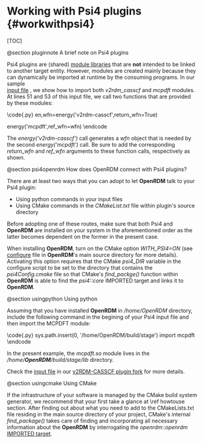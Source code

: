 Working with Psi4 plugins     {#workwithpsi4}
==========================

[TOC]

@section pluginnote A brief note on Psi4 plugins

Psi4 plugins are 
(shared) [module libraries](https://cmake.org/cmake/help/v3.16/command/add_library.html?highlight=module)
that are <b>not</b> intended to be linked to another target entity.
However, modules are created mainly because they can dynamically be
imported at runtime by the consuming programs. In our sample  
[input file](https://github.com/SinaMostafanejad/v2rdm_casscf/blob/master/tests/v2rdm_casscf_pdft/input.dat)
, we show how to import both <i>v2rdm\_casscf</i> and <i>mcpdft</i> modules.
At lines 51 and 53 of this input file, we call two functions that are provided by
these modules:

\code{.py}
en,wfn=energy('v2rdm-casscf',return_wfn=True)

energy('mcpdft',ref_wfn=wfn)
\endcode

The <i>energy('v2rdm-casscf')</i> call generates a <i>wfn</i> object that is 
needed by the second <i>energy('mcpdft')</i> call. Be sure to add the corresponding
<i>return_wfn</i> and <i>ref_wfn</i> arguments to these function calls, respectively as shown.

@section psi4openrdm How does OpenRDM connect with Psi4 plugins?

There are at least two ways that you can adopt to let <b>OpenRDM</b> talk to your
Psi4 plugin:

* Using python commands in your input files
* Using CMake commands in the <i>CMakeList.txt</i> file within plugin's source directory

Before adopting one of these routes, make sure that
both Psi4 and <b>OpenRDM</b> are installed on your system in the aforementioned order
as the latter becomes dependent on the former in the present case.

When installing <b>OpenRDM</b>, turn on the CMake option <i>WITH_PSI4=ON</i>
(see [configure](https://github.com/SinaMostafanejad/OpenRDM/blob/master/configure)
file in <b>OpenRDM</b>'s main source directory for more details). Activating this
option requires that the CMake <i>psi4_DIR</i> variable in the configure script to be set
to the directory that contains the <i>psi4Config.cmake</i> file so that CMake's <i>find\_packge()</i>
function within <b>OpenRDM</b> is able to find the <i>psi4::core</i> IMPORTED target
and links it to <b>OpenRDM</b>.

@section usingpython Using python

Assuming that you have installed <b>OpenRDM</b> in <i>/home/OpenRDM</i> directory,
include the following command in the begining of your Psi4 input file and 
then import the MCPDFT module:

\code{.py}
sys.path.insert(0, '/home/OpenRDM/build/stage')
import mcpdft
\endcode

In the present example, the <i>mcpdft.so</i> module lives in
the <i>/home/<b>OpenRDM</b>/build/stage/lib</i> directory.

Check the [input file](https://github.com/SinaMostafanejad/v2rdm_casscf/blob/master/tests/v2rdm_casscf_pdft/input.dat)
in our [v2RDM-CASSCF plugin fork](https://github.com/SinaMostafanejad/v2rdm_casscf)
for more details.

@section usingcmake Using CMake

If the infrastructure of your software is managed by the CMake build system
generator, we recommend that your first take a glance at \ref howtouse section.
After finding out about what you need to add to the CMakeLists.txt file residing
in the main source directory of your project, CMake's internal
<i>find\_package()</i> takes care of finding and incorporating all necessary 
information about the <b>OpenRDM</b> by interrogating the <i>openrdm::openrdm</i> 
[IMPORTED target](https://cmake.org/cmake/help/v3.17/manual/cmake-buildsystem.7.html?highlight=imported#imported-targets).
